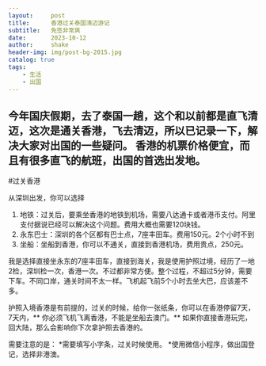 ```yaml
---
layout:     post
title:      香港过关泰国清迈游记
subtitle:   免签非常爽
date:       2023-10-12
author:     shake
header-img: img/post-bg-2015.jpg
catalog: true
tags:
    - 生活
    - 出国
---
```


今年国庆假期，去了泰国一趟，这个和以前都是直飞清迈，这次是通关香港，飞去清迈，所以已记录一下，解决大家对出国的一些疑问。
香港的机票价格便宜，而且有很多直飞的航班，出国的首选出发地。
---
#过关香港

从深圳出发，你可以选择
1. 地铁：过关后，要乘坐香港的地铁到机场，需要八达通卡或者港币支付。阿里支付据说已经可以解决这个问题。费用大概也需要120块钱。
2. 永东巴士：深圳的各个区都有巴士点，7座丰田车。费用150元。2个小时不到
3. 坐船：坐船到香港，你可以不通关，直接到香港机场，费用贵点，250元。

我是选择直接坐永东的7座丰田车，直接到海关，我是使用护照过境，经历了一地2检，深圳检一次，香港一次。不过都非常方便。整个过程，不超过5分钟，需要下车。不同口岸，通关时间不太一样。飞机起飞前5个小时去坐大巴，应该差不多。

护照入境香港是有前提的，过关的时候，给你一张纸条，你可以在香港停留7天，7天内，** 你必须飞机飞离香港，不能是坐船去澳门。** 如果你直接香港玩完，回大陆，那么会影响你下次拿护照去香港的。

需要注意的是：
*需要填写小字条，过关时候使用。
*使用微信小程序，做出国登记，选择非港澳。










